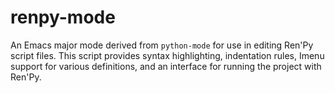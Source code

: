 # renpy-mode

An Emacs major mode derived from `python-mode` for use in editing Ren'Py script
files. This script provides syntax highlighting, indentation rules, Imenu
support for various definitions, and an interface for running the project with
Ren'Py.
